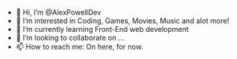- 👋 Hi, I’m @AlexPowellDev
- 👀 I’m interested in Coding, Games, Movies, Music and alot more!
- 🌱 I’m currently learning Front-End web development
- 💞️ I’m looking to collaborate on ...
- 📫 How to reach me: On here, for now.

<!---
AlexPowellDev/AlexPowellDev is a ✨ special ✨ repository because its `README.md` (this file) appears on your GitHub profile.
You can click the Preview link to take a look at your changes.
--->
